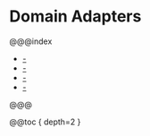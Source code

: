 Domain Adapters
===============

@@@index

* [-](file-io.md)
* [-](tcp.md)
* [-](text.md)
* [-](hash.md)

@@@

@@toc { depth=2 }